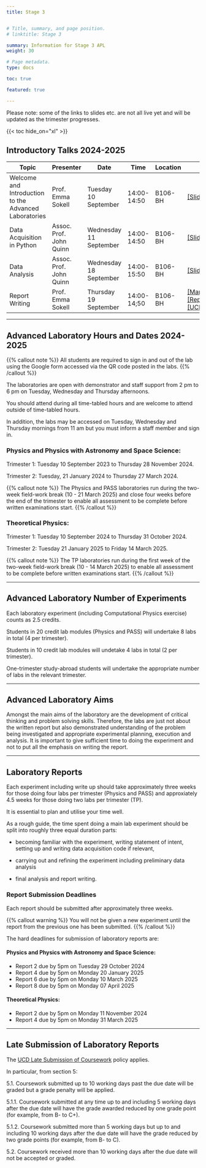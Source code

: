 ```yaml
---
title: Stage 3


# Title, summary, and page position.
# linktitle: Stage 3

summary: Information for Stage 3 APL
weight: 30

# Page metadata.
type: docs

toc: true

featured: true

---
```


Please note: some of the links to slides etc. are not all live yet and
will be updated as the trimester progresses.

{{< toc hide_on="xl" >}}

## Introductory Talks 2024-2025


| Topic | Presenter | Date | Time | Location | slides |
|-------|-----------|------|------|----------|--------|
|Welcome and Introduction to the Advanced Laboratories| Prof. Emma Sokell | Tuesday 10 September| 14:00-14:50 | B106-BH | [[Slides]](https://physicslabs.ucd.ie/~apl/labs_master/docs/2024/S3Intro/Stage3_Lab_Intro_2425.pdf) |
|Data Acquisition in Python| Assoc. Prof. John Quinn | Wednesday 11 September| 14:00-14:50 | B106-BH | [[Slides]](https://physicslabs.ucd.ie/~apl/labs_master/docs/2024/S3Intro/Stage3_Python_2425.pdf)|
|Data Analysis| Assoc. Prof. John Quinn | Wednesday 18 September| 14:00-15:50 | B106-BH | [[Slides]](https://physicslabs.ucd.ie/~apl/labs_master/docs/2024/S3Intro/Stage3_Data_Analysis_2425.pdf)|
|Report Writing | Prof. Emma Sokell| Thursday 19 September | 14:00-14;50 | B106-BH | [[Manual.pdf]](https://veritas.ucd.ie/~apl/labs_master/docs/2024/ReportWriting/Manual.pdf), [[Report.pdf]](https://veritas.ucd.ie/~apl/labs_master/docs/2024/ReportWriting/Report.pdf) [[ReportGuidelines.pdf]](https://veritas.ucd.ie/~apl/labs_master/docs/2024/ReportWriting/ReportGuidelines.pdf) [[UCD_Physics_Labs_Plagiarism_statement.pdf]](https://veritas.ucd.ie/~apl/labs_master/docs/2024/ReportWriting/UCD_Physics_Labs_Plagiarism_statement.pdf)| 

---

## Advanced Laboratory Hours and Dates 2024-2025

{{% callout note %}} All students are required to sign in and out of the lab
using the Google form accessed via the QR code posted in the labs.
{{% /callout %}}

The laboratories are open with demonstrator and staff support from 2
pm to 6 pm on Tuesday, Wednesday and Thursday afternoons.

You should attend during all time-tabled hours and are welcome to attend outside of time-tabled hours.

In addition, the labs may be
accessed on Tuesday, Wednesday and Thursday mornings from 11 am but
you must inform a staff member and sign in.


### Physics and Physics with Astronomy and Space Science:

Trimester 1: Tuesday 10 September 2023 to Thursday 28 November 2024.

Trimester 2: Tuesday, 21 January 2024 to Thursday 27 March 2024.

{{% callout note %}} The Physics and PASS laboratories run during the two-week
field-work break (10 - 21 March 2025) and close four weeks before the
end of the trimester to enable all assessment to be complete before
written examinations start.  {{% /callout %}}



### Theoretical Physics:

Trimester 1: Tuesday 10 September 2024 to Thursday 31 October 2024.

Trimester 2: Tuesday 21 January 2025 to Friday 14 March 2025.

{{% callout note %}} The TP laboratories run during the first week of the two-week
field-work break (10 - 14 March 2025) to enable all assessment to be complete before
written examinations start.  {{% /callout %}}

---

## Advanced Laboratory Number of Experiments

Each laboratory experiment (including Computational Physics exercise)
counts as 2.5 credits.

Students in 20 credit lab modules (Physics
and PASS) will undertake 8 labs in total (4 per trimester).

Students in 10 credit lab modules will undetake 4 labs in total (2 per
trimester).

One-trimester study-abroad students will undertake the
appropriate number of labs in the relevant trimester.

---

## Advanced Laboratory Aims

Amongst the main aims of the laboratory are the development of
critical thinking and problem solving skills. Therefore, the labs are
just not about the written report but also demonstrated
understanding of the problem being investigated and appropriate
experimental planning, execution and analysis. It is important to
give sufficient time to doing the experiment and not to put all the
emphasis on writing the report.

---

## Laboratory Reports

Each experiment including write up should take approximately three
weeks for those doing four labs per trimester (Physics and PASS) and
approxiately 4.5 weeks for those doing two labs per trimester (TP).

It is essential to plan and utilise your time well.

As a rough guide, the time spent doing a main lab experiment should
be split into roughly three equal duration parts:

* becoming familiar with the experiment, writing statement of intent,
   setting up and writing data acquisition code if relevant,

* carrying out and refining the experiment including preliminary data
  analysis

* final analysis and report writing.



### Report Submission Deadlines

Each report should be submitted after approximately three weeks.

{{% callout warning %}} You will not be given a new experiment until
the report from the previous one has been submitted.  {{% /callout %}}

The hard deadlines for submission of laboratory reports are:

#### Physics and Physics with Astronomy and Space Science:

* Report 2 due by 5pm on Tuesday 29 October 2024
* Report 4 due by 5pm on Monday 20 January 2025
* Report 6 due by 5pm on Monday 10 March 2025
* Report 8 due by 5pm on Monday 07 April 2025


#### Theoretical Physics:

* Report 2 due by 5pm on Monday 11 November 2024
* Report 4 due by 5pm on Monday 31 March 2025

---

## Late Submission of Laboratory Reports

The [UCD Late Submission of Coursework](https://hub.ucd.ie/usis/!W_HU_MENU.P_PUBLISH?p_tag=GD-DOCLAND&ID=137) policy applies.

In particular, from section 5:

5.1. Coursework submitted up to 10 working days past the due date will
be graded but a grade penalty will be applied.

5.1.1. Coursework submitted at any time up to and including 5 working
days after the due date will have the grade awarded reduced by one
grade point (for example, from B- to C+).

5.1.2. Coursework submitted more than 5 working days but up to and
including 10 working days after the due date will have the grade
reduced by two grade points (for example, from B- to C).

5.2. Coursework received more than 10 working days after the due date
will not be accepted or graded.


